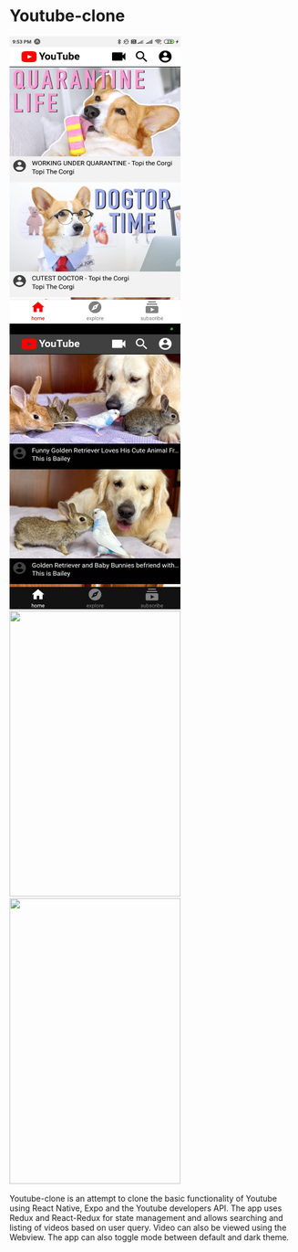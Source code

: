 # Youtube-clone

<img src="https://github.com/juhitiwari/Youtube-clone/blob/master/images/ya1.jpg" width="300" height="500" />        <img src="https://github.com/juhitiwari/Youtube-clone/blob/master/images/ya2.jpg" width="300" height="500" /> <br/>
<img src="https://github.com/juhitiwari/Youtube-clone/blob/master/images/ya3.gif" width="300" height="500" />        <img src="https://github.com/juhitiwari/Youtube-clone/blob/master/images/ya4.gif" width="300" height="500" />

Youtube-clone is an attempt to clone the basic functionality of Youtube using React Native, Expo and the Youtube developers API.
The app uses Redux and React-Redux for state management and allows searching and listing of videos based on user query. Video can also be
viewed using the Webview. The app can also toggle mode between default and dark theme. 
